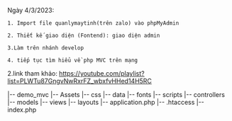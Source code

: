 
Ngày 4/3/2023: 

    1. Import file quanlymaytinh(trên zalo) vào phpMyAdmin
    
    2. Thiết kế giao diện (Fontend): giao diện admin 

    3.Làm trên nhánh develop
    
    4. tiếp tục tìm hiểu về php MVC trên mạng


2.link tham khảo: https://youtube.com/playlist?list=PLWTu87GngvNwRxrFZ_wbxfvHHed14H5RC
 
|-- demo_mvc
    |-- Assets
        |-- css
        |-- data
        |-- fonts
        |-- scripts
    |-- controllers
    |-- models
    |-- views
        |-- layouts
            |-- application.php
    |-- .htaccess
    |-- index.php





